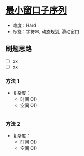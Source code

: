 # [最小窗口子序列](https://leetcode-cn.com/problems/minimum-window-subsequence/)

- 难度：Hard
- 标签：字符串, 动态规划, 滑动窗口

## 刷题思路

- [ ] xx
- [ ] xx

### 方法 1

- 复杂度：
    - 时间 O()
    - 空间 O()

``` js

```

### 方法 2

- 复杂度：
    - 时间 O()
    - 空间 O()

``` js

```
